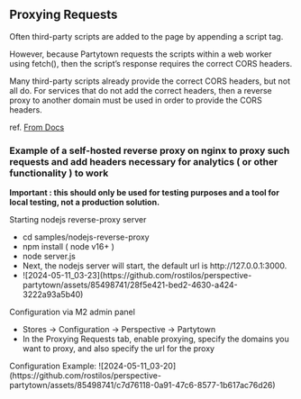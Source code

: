 <h2>Proxying Requests</h2>

Often third-party scripts are added to the page by appending a script tag.

However, because Partytown requests the scripts within a web worker using fetch(), then the script’s response requires the correct CORS headers.

Many third-party scripts already provide the correct CORS headers, but not all do. For services that do not add the correct headers, then a reverse proxy to another domain must be used in order to provide the CORS headers.

ref. <a href="https://partytown.builder.io/proxying-requests">From Docs</a>

<h3>Example of a self-hosted reverse proxy on nginx to proxy such requests and add headers necessary for analytics ( or other functionality ) to work</h3>
<p><strong>Important : this should only be used for testing purposes and a tool for local testing, not a production solution.</strong></p>

<p>Starting nodejs reverse-proxy server</p>
<ul>
  <li>cd samples/nodejs-reverse-proxy</li>
  <li>npm install ( node v16+ )</li>
  <li>node server.js</li>
  <li>Next, the nodejs server will start, the default url is http://127.0.0.1:3000.</li>
  <li> ![2024-05-11_03-23](https://github.com/rostilos/perspective-partytown/assets/85498741/28f5e421-bed2-4630-a424-3222a93a5b40)</li>
</ul>

<p>Configuration via M2 admin panel</p>
<ul>
  <li>Stores -> Configuration -> Perspective -> Partytown </li>
  <li>In the Proxying Requests tab, enable proxying, specify the domains you want to proxy, and also specify the url for the proxy</li>
</ul>
<p>
  Configuration Example:
  ![2024-05-11_03-20](https://github.com/rostilos/perspective-partytown/assets/85498741/c7d76118-0a91-47c6-8577-1b617ac76d26)
</p>
